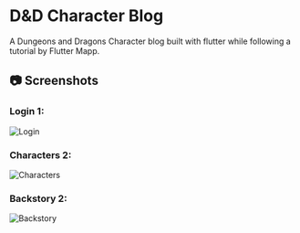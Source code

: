 # D&D Character Blog

A Dungeons and Dragons Character blog built with flutter while following a tutorial by Flutter Mapp.

## :camera: Screenshots
### Login 1:
![Login](https://github.com/T-Pirozzini/flutter-pokemon-game/blob/main/assets/login-screen.png?raw=true)
### Characters 2:
![Characters](https://github.com/T-Pirozzini/flutter-pokemon-game/blob/main/assets/character-screen.png?raw=true)
### Backstory 2:
![Backstory](https://github.com/T-Pirozzini/flutter-pokemon-game/blob/main/assets/backstory-screen.png?raw=true)

